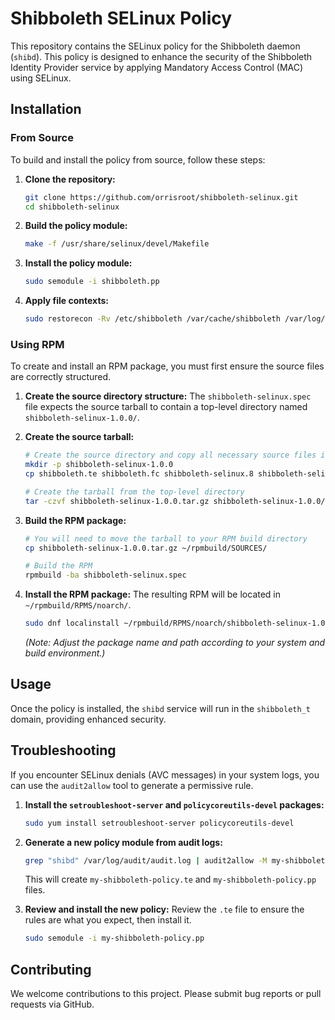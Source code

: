 # Shibboleth SELinux Policy

This repository contains the SELinux policy for the Shibboleth daemon (`shibd`). This policy is designed to enhance the security of the Shibboleth Identity Provider service by applying Mandatory Access Control (MAC) using SELinux.

## Installation

### From Source

To build and install the policy from source, follow these steps:

1.  **Clone the repository:**
    ```sh
    git clone https://github.com/orrisroot/shibboleth-selinux.git
    cd shibboleth-selinux
    ```

2.  **Build the policy module:**
    ```sh
    make -f /usr/share/selinux/devel/Makefile
    ```

3.  **Install the policy module:**
    ```sh
    sudo semodule -i shibboleth.pp
    ```

4.  **Apply file contexts:**
    ```sh
    sudo restorecon -Rv /etc/shibboleth /var/cache/shibboleth /var/log/shibboleth /var/run/shibboleth /usr/sbin/shibd /usr/lib/systemd/system/shibd.service
    ```

### Using RPM

To create and install an RPM package, you must first ensure the source files are correctly structured.

1.  **Create the source directory structure:**
    The `shibboleth-selinux.spec` file expects the source tarball to contain a top-level directory named `shibboleth-selinux-1.0.0/`.

2.  **Create the source tarball:**
    ```sh
    # Create the source directory and copy all necessary source files into it
    mkdir -p shibboleth-selinux-1.0.0
    cp shibboleth.te shibboleth.fc shibboleth-selinux.8 shibboleth-selinux.spec LICENSE README.md shibboleth-selinux-1.0.0/
    
    # Create the tarball from the top-level directory
    tar -czvf shibboleth-selinux-1.0.0.tar.gz shibboleth-selinux-1.0.0/
    ```

3.  **Build the RPM package:**
    ```sh
    # You will need to move the tarball to your RPM build directory
    cp shibboleth-selinux-1.0.0.tar.gz ~/rpmbuild/SOURCES/
    
    # Build the RPM
    rpmbuild -ba shibboleth-selinux.spec
    ```

4.  **Install the RPM package:**
    The resulting RPM will be located in `~/rpmbuild/RPMS/noarch/`.
    ```sh
    sudo dnf localinstall ~/rpmbuild/RPMS/noarch/shibboleth-selinux-1.0.0-1.el10.noarch.rpm
    ```
    *(Note: Adjust the package name and path according to your system and build environment.)*

## Usage

Once the policy is installed, the `shibd` service will run in the `shibboleth_t` domain, providing enhanced security.

## Troubleshooting

If you encounter SELinux denials (AVC messages) in your system logs, you can use the `audit2allow` tool to generate a permissive rule.

1.  **Install the `setroubleshoot-server` and `policycoreutils-devel` packages:**
    ```sh
    sudo yum install setroubleshoot-server policycoreutils-devel
    ```

2.  **Generate a new policy module from audit logs:**
    ```sh
    grep "shibd" /var/log/audit/audit.log | audit2allow -M my-shibboleth-policy
    ```
    This will create `my-shibboleth-policy.te` and `my-shibboleth-policy.pp` files.

3.  **Review and install the new policy:**
    Review the `.te` file to ensure the rules are what you expect, then install it.
    ```sh
    sudo semodule -i my-shibboleth-policy.pp
    ```

## Contributing

We welcome contributions to this project. Please submit bug reports or pull requests via GitHub.

